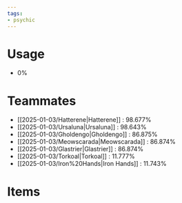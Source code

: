 ```yaml
---
tags:
- psychic
---
```

# Usage
- 0%
# Teammates
- [[2025-01-03/Hatterene|Hatterene]] : 98.677%
- [[2025-01-03/Ursaluna|Ursaluna]] : 98.643%
- [[2025-01-03/Gholdengo|Gholdengo]] : 86.875%
- [[2025-01-03/Meowscarada|Meowscarada]] : 86.874%
- [[2025-01-03/Glastrier|Glastrier]] : 86.874%
- [[2025-01-03/Torkoal|Torkoal]] : 11.777%
- [[2025-01-03/Iron%20Hands|Iron Hands]] : 11.743%
# Items